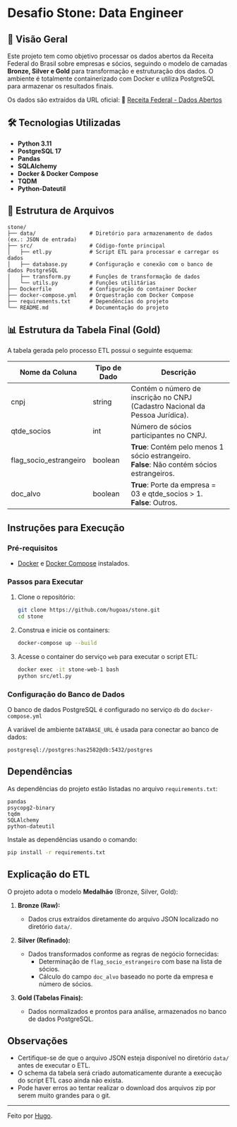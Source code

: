 # Desafio Stone: Data Engineer

## 📌 Visão Geral
Este projeto tem como objetivo processar os dados abertos da Receita Federal do Brasil sobre empresas e sócios, seguindo o modelo de camadas **Bronze, Silver e Gold** para transformação e estruturação dos dados. O ambiente é totalmente containerizado com Docker e utiliza PostgreSQL para armazenar os resultados finais.

Os dados são extraídos da URL oficial:
🔗 [Receita Federal - Dados Abertos](https://dados.gov.br/dados/conjuntos-dados/cadastro-nacional-da-pessoa-juridica---cnpj)

## 🛠️ Tecnologias Utilizadas
- **Python 3.11**
- **PostgreSQL 17**
- **Pandas**
- **SQLAlchemy**
- **Docker & Docker Compose**
- **TQDM**
- **Python-Dateutil**

## 📌 Estrutura de Arquivos

```
stone/
├── data/                 # Diretório para armazenamento de dados (ex.: JSON de entrada)
├── src/                  # Código-fonte principal
│   ├── etl.py            # Script ETL para processar e carregar os dados
│   ├── database.py       # Configuração e conexão com o banco de dados PostgreSQL
│   ├── transform.py      # Funções de transformação de dados
│   └── utils.py          # Funções utilitárias
├── Dockerfile            # Configuração do container Docker
├── docker-compose.yml    # Orquestração com Docker Compose
├── requirements.txt      # Dependências do projeto
└── README.md             # Documentação do projeto
```

## 📊 Estrutura da Tabela Final (Gold)

A tabela gerada pelo processo ETL possui o seguinte esquema:

| Nome da Coluna        | Tipo de Dado | Descrição                                                                 |
|-----------------------|--------------|---------------------------------------------------------------------------|
| cnpj                 | string       | Contém o número de inscrição no CNPJ (Cadastro Nacional da Pessoa Jurídica). |
| qtde_socios          | int          | Número de sócios participantes no CNPJ.                                  |
| flag_socio_estrangeiro | boolean     | **True**: Contém pelo menos 1 sócio estrangeiro.<br>**False**: Não contém sócios estrangeiros. |
| doc_alvo             | boolean      | **True**: Porte da empresa = 03 e qtde_socios > 1.<br>**False**: Outros. |

## Instruções para Execução

### Pré-requisitos

- [Docker](https://www.docker.com/) e [Docker Compose](https://docs.docker.com/compose/) instalados.

### Passos para Executar

1. Clone o repositório:
   ```bash
   git clone https://github.com/hugoas/stone.git
   cd stone
   ```

2. Construa e inicie os containers:
   ```bash
   docker-compose up --build
   ```

3. Acesse o container do serviço `web` para executar o script ETL:
   ```bash
   docker exec -it stone-web-1 bash
   python src/etl.py
   ```

### Configuração do Banco de Dados

O banco de dados PostgreSQL é configurado no serviço `db` do `docker-compose.yml`

A variável de ambiente `DATABASE_URL` é usada para conectar ao banco de dados:
```
postgresql://postgres:has2582@db:5432/postgres
```

## Dependências

As dependências do projeto estão listadas no arquivo `requirements.txt`:

```
pandas
psycopg2-binary
tqdm
SQLAlchemy
python-dateutil
```

Instale as dependências usando o comando:
```bash
pip install -r requirements.txt
```

## Explicação do ETL

O projeto adota o modelo **Medalhão** (Bronze, Silver, Gold):

1. **Bronze (Raw):**
   - Dados crus extraídos diretamente do arquivo JSON localizado no diretório `data/`.

2. **Silver (Refinado):**
   - Dados transformados conforme as regras de negócio fornecidas:
     - Determinação de `flag_socio_estrangeiro` com base na lista de sócios.
     - Cálculo do campo `doc_alvo` baseado no porte da empresa e número de sócios.

3. **Gold (Tabelas Finais):**
   - Dados normalizados e prontos para análise, armazenados no banco de dados PostgreSQL.

## Observações

- Certifique-se de que o arquivo JSON esteja disponível no diretório `data/` antes de executar o ETL.
- O schema da tabela será criado automaticamente durante a execução do script ETL caso ainda não exista.
- Pode haver erros ao tentar realizar o download dos arquivos zip por serem muito grandes para o git.

---

Feito por [Hugo](https://github.com/hugoas).

